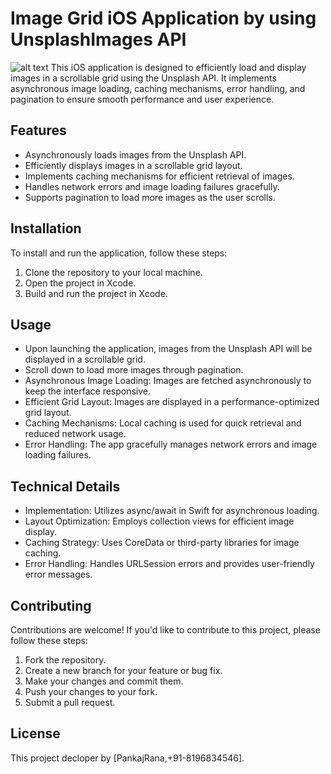 # Image Grid iOS Application by using UnsplashImages API
![alt text](https://i.imgur.com/F0JEHwe.png)
This iOS application is designed to efficiently load and display images in a scrollable grid using the Unsplash API. It implements asynchronous image loading, caching mechanisms, error handling, and pagination to ensure smooth performance and user experience.

## Features

- Asynchronously loads images from the Unsplash API.
- Efficiently displays images in a scrollable grid layout.
- Implements caching mechanisms for efficient retrieval of images.
- Handles network errors and image loading failures gracefully.
- Supports pagination to load more images as the user scrolls.

## Installation

To install and run the application, follow these steps:

1. Clone the repository to your local machine.
2. Open the project in Xcode.
3. Build and run the project in Xcode.

## Usage

- Upon launching the application, images from the Unsplash API will be displayed in a scrollable grid.
- Scroll down to load more images through pagination.
- Asynchronous Image Loading: Images are fetched asynchronously to keep the interface responsive.
- Efficient Grid Layout: Images are displayed in a performance-optimized grid layout.
- Caching Mechanisms: Local caching is used for quick retrieval and reduced network usage.
- Error Handling: The app gracefully manages network errors and image loading failures.

## Technical Details

- Implementation: Utilizes async/await in Swift for asynchronous loading.
- Layout Optimization: Employs collection views for efficient image display.
- Caching Strategy: Uses CoreData or third-party libraries for image caching.
- Error Handling: Handles URLSession errors and provides user-friendly error messages.

## Contributing

Contributions are welcome! If you'd like to contribute to this project, please follow these steps:

1. Fork the repository.
2. Create a new branch for your feature or bug fix.
3. Make your changes and commit them.
4. Push your changes to your fork.
5. Submit a pull request.

## License

This project decloper by [PankajRana,+91-8196834546].
